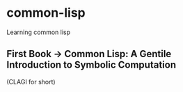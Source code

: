# common-lisp
Learning common lisp

## First Book -> Common Lisp: A Gentile Introduction to Symbolic Computation
(CLAGI for short)
